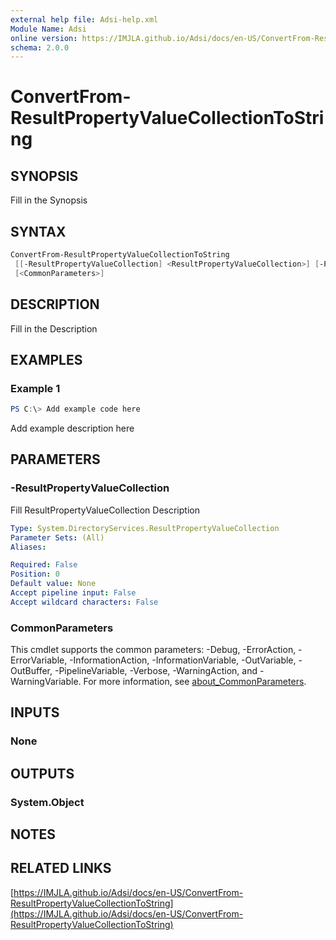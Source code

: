 ```yaml
---
external help file: Adsi-help.xml
Module Name: Adsi
online version: https://IMJLA.github.io/Adsi/docs/en-US/ConvertFrom-ResultPropertyValueCollectionToString
schema: 2.0.0
---
```


# ConvertFrom-ResultPropertyValueCollectionToString

## SYNOPSIS
Fill in the Synopsis

## SYNTAX

```powershell
ConvertFrom-ResultPropertyValueCollectionToString
 [[-ResultPropertyValueCollection] <ResultPropertyValueCollection>] [-ProgressAction <ActionPreference>]
 [<CommonParameters>]
```

## DESCRIPTION
Fill in the Description

## EXAMPLES

### Example 1
```powershell
PS C:\> Add example code here
```

Add example description here

## PARAMETERS

### -ResultPropertyValueCollection
Fill ResultPropertyValueCollection Description

```yaml
Type: System.DirectoryServices.ResultPropertyValueCollection
Parameter Sets: (All)
Aliases:

Required: False
Position: 0
Default value: None
Accept pipeline input: False
Accept wildcard characters: False
```

### CommonParameters
This cmdlet supports the common parameters: -Debug, -ErrorAction, -ErrorVariable, -InformationAction, -InformationVariable, -OutVariable, -OutBuffer, -PipelineVariable, -Verbose, -WarningAction, and -WarningVariable. For more information, see [about_CommonParameters](http://go.microsoft.com/fwlink/?LinkID=113216).

## INPUTS

### None

## OUTPUTS

### System.Object
## NOTES

## RELATED LINKS

[https://IMJLA.github.io/Adsi/docs/en-US/ConvertFrom-ResultPropertyValueCollectionToString](https://IMJLA.github.io/Adsi/docs/en-US/ConvertFrom-ResultPropertyValueCollectionToString)



